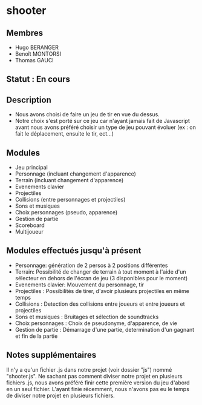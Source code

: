 # shooter

## Membres
+ Hugo BERANGER
+ Benoît MONTORSI
+ Thomas GAUCI

## Statut : En cours

## Description

+ Nous avons choisi de faire un jeu de tir en vue du dessus.
+ Notre choix s'est porté sur ce jeu car n'ayant jamais fait de Javascript avant nous avons préféré choisir un type de jeu pouvant évoluer (ex : on fait le déplacement, ensuite le tir, ect...)

## Modules
+ Jeu principal
+ Personnage (incluant changement d'apparence)
+ Terrain (incluant changement d'apparence)
+ Evenements clavier
+ Projectiles
+ Collisions (entre personnages et projectiles)
+ Sons et musiques
+ Choix personnages (pseudo, apparence)
+ Gestion de partie
+ Scoreboard
+ Multijoueur

## Modules effectués jusqu'à présent
+ Personnage: génération de 2 persos à 2 positions différentes
+ Terrain: Possibilité de changer de terrain à tout moment à l'aide d'un sélecteur en dehors de l'écran de jeu (3 disponibles pour le moment)
+ Evenements clavier: Mouvement du personnage, tir
+ Projectiles : Possibilités de tirer, d'avoir plusieurs projectiles en même temps
+ Collisions : Detection des collisions entre joueurs et entre joueurs et projectiles
+ Sons et musiques : Bruitages et sélection de soundtracks
+ Choix personnages : Choix de pseudonyme, d'apparence, de vie
+ Gestion de partie : Démarrage d'une partie, determination d'un gagnant et fin de la partie

## Notes supplémentaires
Il n'y a qu'un fichier .js dans notre projet (voir dossier "js") nommé "shooter.js". Ne sachant pas comment diviser notre projet en plusieurs fichiers .js, nous avons préféré finir cette première version du jeu d'abord en un seul fichier. L'ayant finie récemment, nous n'avons pas eu le temps de diviser notre projet en plusieurs fichiers.

